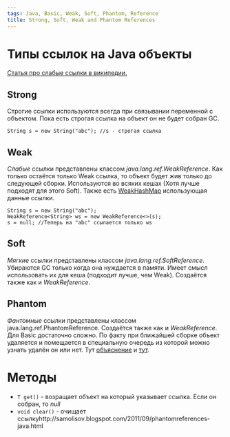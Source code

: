 ```yaml
---
tags: Java, Basic, Weak, Soft, Phantom, Reference
title: Strong, Soft, Weak and Phantom References
---
```

# Типы ссылок на Java объекты
[Статья про слабые ссылки в википедии.](https://ru.wikipedia.org/wiki/%D0%A1%D0%BB%D0%B0%D0%B1%D0%B0%D1%8F_%D1%81%D1%81%D1%8B%D0%BB%D0%BA%D0%B0)

## Strong
Строгие ссылки используются всегда при связывании переменной с объектом. Пока есть строгая ссылка на объект он не будет собран GC.
```java=
String s = new String("abc"); //s - строгая ссылка
```

## Weak
*Слабые* ссылки представлены классом *java.lang.ref.WeakReference*. Как только остаётся только Weak ссылка, то объект будет жив только до следующей сборки.
Используются во всяких кешах (Хотя лучше подходят для этого Soft). Также есть [WeakHashMap](https://hackmd.io/0T5-ErJvSPmWKNIxUnzSeg) использующая данные ссылки.

```java=
String s = new String("abc");
WeakReference<String> ws = new WeakReference<>(s);
s = null; //Теперь на "abc" ссылается только ws
```

## Soft
*Мягкие* ссылки представлены классом *java.lang.ref.SoftReference*. Убираются GC только когда она нуждается в памяти. Имеет смысл использовать их для кеша (подходит лучше, чем Weak).
Создаётся также как и *WeakReference*.

## Phantom
*Фантомные* ссылки представлены классом java.lang.ref.PhantomReference.
Создаётся также как и *WeakReference*.
Для Basic достаточно сложно. По факту при ближайшей сборке объект удаляется и помещается в специальную очередь из которой можно узнать удалён он или нет. Тут [объяснение](http://samolisov.blogspot.com/2011/09/phantomreferences-java.html) и [тут](https://javarush.ru/groups/posts/2291-osobennosti-phantomreference). 

# Методы
* `T get()` - возращает объект на который указывает ссылка. Если он собран, то *null*
* `void clear()` - очищает ссылкуhttp://samolisov.blogspot.com/2011/09/phantomreferences-java.html